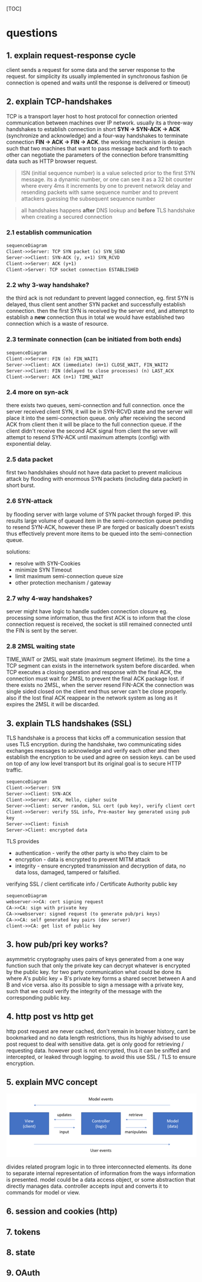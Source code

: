 [TOC]

# questions

## 1. explain request-response cycle

client sends a request  for some data and the server response to the request. for simplicity its usually implemented in synchronous fashion (ie connection is opened and waits until the response is delivered or timeout)

## 2. explain TCP-handshakes

TCP is a transport layer host to host protocol for connection oriented communication between machines over IP network. usually its a three-way handshakes to establish connection in short **SYN -> SYN-ACK -> ACK** (synchronize and acknowledge) and a four-way handshakes to terminate connection **FIN -> ACK -> FIN -> ACK**. the working mechanism is design such that two machines that want to pass message back and forth to each other can negotiate the parameters of the connection before transmitting data such as HTTP browser request.

> ISN (initial sequence number) is a value selected prior to the first SYN message. its a dynamic number, or one can see it as a 32 bit counter where every 4ms it increments by one to prevent network delay and resending packets with same sequence number and to prevent attackers guessing the subsequent sequence number

> all handshakes happens **after** DNS lookup and **before** TLS handshake when creating a secured connection

### 2.1 establish communication

```mermaid
sequenceDiagram
Client->>Server: TCP SYN packet (x) SYN_SEND
Server->>Client: SYN-ACK (y, x+1) SYN_RCVD
Client->>Server: ACK (y+1)
Client->Server: TCP socket connection ESTABLISHED
```

### 2.2 why 3-way handshake?

the third ack is not redundant to prevent lagged connection, eg. first SYN is delayed, thus client sent another SYN packet and successfully establish connection. then the first SYN is received by the server end, and attempt to establish a **new** connection thus in total we would have established two connection which is a waste of resource.

### 2.3 terminate connection (can be initiated from both ends)

```mermaid
sequenceDiagram
Client->>Server: FIN (m) FIN_WAIT1
Server->>Client: ACK (immediate) (m+1) CLOSE_WAIT, FIN_WAIT2
Server->>Client: FIN (delayed to close processes) (n) LAST_ACK
Client->>Server: ACK (n+1) TIME_WAIT
```

### 2.4 more on syn-ack

there exists two queues, semi-connection and full connection. once the server received client SYN, it will be in SYN-RCVD state and the server will place it into the semi-connection queue. only after receiving the second ACK from client then it will be place to the full connection queue. if the client didn't receive the second ACK signal from client the server will attempt to resend SYN-ACK until maximum attempts (config) with exponential delay.

### 2.5 data packet

first two handshakes should not have data packet to prevent malicious attack by flooding with enormous SYN packets (including data packet) in short burst.

### 2.6 SYN-attack

by flooding server with large volume of SYN packet through forged IP. this results large volume of queued item in the semi-connection queue pending to resend SYN-ACK, however these IP are forged or basically doesn't exists thus effectively prevent more items to be queued into the semi-connection queue.

solutions:

- resolve with SYN-Cookies
- minimize SYN Timeout
- limit maximum semi-connection queue size
- other protection mechanism / gateway

### 2.7 why 4-way handshakes?

server might have logic to handle sudden connection closure eg. processing some information, thus the first ACK is to inform that the close connection request is received, the socket is still remained connected until the FIN is sent by the server.

### 2.8 2MSL waiting state

TIME_WAIT or 2MSL wait state (maximum segment lifetime). its the time a TCP segment can exists in the internetwork system before discarded. when TCP executes a closing operation and response with the final ACK, the connection must wait for 2MSL to prevent the final ACK package lost. if there exists no 2MSL, when the server resend FIN-ACK the connection was single sided closed on the client end thus server can't be close properly. also if the lost final ACK reappear in the network system as long as it expires the 2MSL it will be discarded.

## 3. explain TLS handshakes (SSL)

TLS handshake is a process that kicks off a communication session that uses TLS encryption. during the handshake, two communicating sides exchanges messages to acknowledge and verify each other and then establish the encryption to be used and agree on session keys. can be used on top of any low level transport but its original goal is to secure HTTP traffic.

```mermaid
sequenceDiagram
Client->>Server: SYN
Server->>Client: SYN-ACK
Client->>Server: ACK, Hello, cipher suite
Server->>Client: server random, SLL cert (pub key), verify client cert
Client->>Server: verify SSL info, Pre-master key generated using pub key
Server->>Client: finish
Server->Client: encrypted data

```

TLS provides

- authentication - verify the other party is who they claim to be
- encryption - data is encrypted to prevent MITM attack
- integrity - ensure encrypted transmission and decryption of data, no data loss, damaged, tampered or falsified.

verifying SSL / client certificate info / Certificate Authority public key

```mermaid
sequenceDiagram
webserver->>CA: cert signing request
CA->>CA: sign with private key
CA->>webserver: signed request (to generate pub/pri keys)
CA->>CA: self generated key pairs (dev server)
client->>CA: get list of public key
```

## 3. how pub/pri key works?

asymmetric cryptography uses pairs of keys generated from a one way function such that only the private key can decrypt whatever is encrypted by the public key. for two party communication what could be done its where A's public key + B's private key forms a shared secret between A and B and vice versa. also its possible to sign a message with a private key, such that we could verify the integrity of the message with the corresponding public key.

## 4. http post vs http get

http post request are never cached, don't remain in browser history, cant be bookmarked and no data length restrictions, thus its highly advised to use post request to deal with sensitive data. get is only good for retrieving / requesting data. however post is not encrypted, thus it can be sniffed and intercepted, or leaked through logging. to avoid this use SSL / TLS to ensure encryption.

## 5. explain MVC concept

![image-20210603194646365](image-20210603194646365.png)

divides related program logic in to three interconnected elements. its done to separate internal representation of information from the ways information is presented. model could be a data access object, or some abstraction that directly manages data. controller accepts input and converts it to commands for model or view.

## 6. session and cookies (http)

## 7. tokens

## 8. state

## 9. OAuth
